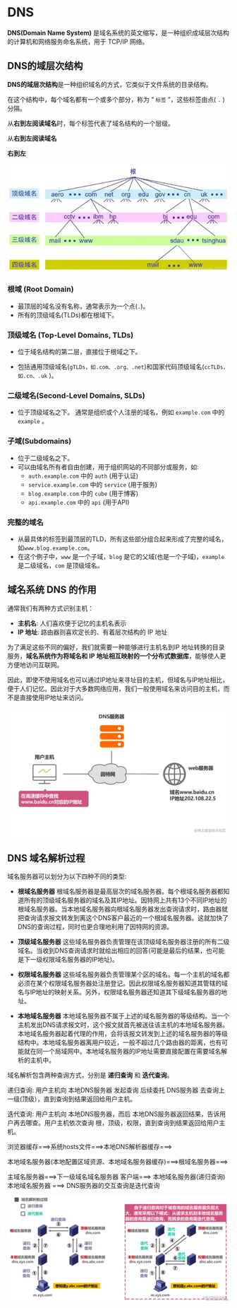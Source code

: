 # DNS

**DNS(Domain Name System)** 是域名系统的英文缩写，是一种组织成域层次结构的计算机和网络服务命名系统，用于 TCP/IP 网络。

## DNS的域层次结构

**DNS的域层次结构**是一种组织域名的方式，它类似于文件系统的目录结构。

在这个结构中，每个域名都有一个或多个部分，称为 “ `标签` ”，这些标签由点( `.` )分隔。

从**右到左阅读域名**时，每个标签代表了域名结构的一个层级。

从**右到左阅读域名**

**右到左**

![DNS域层次结构](./image/DNS的域层次结构.webp "DNS域层次结构")

### 根域 (Root Domain)

* 最顶层的域名没有名称，通常表示为一个点(`.`)。
* 所有的顶级域名(TLDs)都在根域下。

### 顶级域名 (Top-Level Domains, TLDs)

* 位于域名结构的第二层，直接位于根域之下。

* 包括通用顶级域名(`gTLDs，如.com、.org、.net`)和国家代码顶级域名(`ccTLDs，如.cn、.uk` )。

### 二级域名(Second-Level Domains, SLDs)

* 位于顶级域名之下。
通常是组织或个人注册的域名，例如 `example.com` 中的 `example` 。

### 子域(Subdomains)

* 位于二级域名之下。
* 可以由域名所有者自由创建，用于组织网站的不同部分或服务，如:
    - `auth.example.com` 中的 `auth` (用于认证)
    - `service.example.com` 中的 `service` (用于服务)
    - `blog.example.com` 中的 `cube` (用于博客)
    - `api.example.com` 中的 `api` (用于API)

### 完整的域名

* 从最具体的标签到最顶层的TLD，所有这些部分组合起来形成了完整的域名，如`www.blog.example.com`。
* 在这个例子中，`www` 是一个子域，`blog` 是它的父域(也是一个子域)，`example` 是二级域名，`com` 是顶级域名。

## 域名系统 DNS 的作用

通常我们有两种方式识别主机：
* **主机名**: 人们喜欢便于记忆的主机名表示
* **IP 地址**: 路由器则喜欢定长的、有着层次结构的 IP 地址

为了满足这些不同的偏好，我们就需要一种能够进行主机名到IP 地址转换的目录服务，**域名系统作为将域名和 IP 地址相互映射的一个分布式数据库**，能够使人更方便地访问互联网。

因此，即使不使用域名也可以通过IP地址来寻址目的主机，但域名与IP地址相比，便于人们记忆。因此对于大多数网络应用，我们一般使用域名来访问目的主机，而不是直接使用IP地址来访问。

![DNS域层次结构](./image/DNS映射.webp "DNS映射")

## DNS 域名解析过程

域名服务器可以划分为以下四种不同的类型:

* **根域名服务器** 根域名服务器是最高层次的域名服务器。每个根域名服务器都知道所有的顶级域名服务器的域名及其IP地址。因特网上共有13个不同IP地址的根域名服务器。当本地域名服务器向根域名服务器发出查询请求时，路由器就把查询请求报文转发到离这个DNS客户最近的一个根域名服务器。这就加快了DNS的查询过程，同时也更合理地利用了因特网的资源。

* **顶级域名服务器** 这些域名服务器负责管理在该顶级域名服务器注册的所有二级域名。当收到DNS查询请求时就给出相应的回答(可能是最后的结果，也可能是下一级权限域名服务器的IP地址)。

* **权限域名服务器** 这些域名服务器负责管理某个区的域名。每一个主机的域名都必须在某个权限域名服务器处注册登记。因此权限域名服务器知道其管辖的域名与IP地址的映射关系。另外，权限域名服务器还知道其下级域名服务器的地址。

* **本地域名服务器** 本地域名服务器不属于上述的域名服务器的等级结构。当一个主机发出DNS请求报文时，这个报文就首先被送往该主机的本地域名服务器。本地域名服务器起着代理的作用，会将该报文转发到上述的域名服务器的等级结构中。本地域名服务器离用户较近，一般不超过几个路由器的距离，也有可能就在同一个局域网中。本地域名服务器的IP地址需要直接配置在需要域名解析的主机中。

域名解析包含两种查询方式，分别是 **递归查询** 和 **迭代查询**。

递归查询: 用户主机向 本地DNS服务器 发起查询 后续委托 DNS服务器 去查询上一级(顶级），直到查询到结果返回给用户主机。

迭代查询: 用户主机向 本地DNS服务器，而后 本地DNS服务器返回结果，告诉用户再去哪查。用户主机依次查询 根，顶级，权限，直到查询到结果返回给用户主机。

浏览器缓存===>系统hosts文件===>本地DNS解析器缓存===>

本地域名服务器(本地配置区域资源、本地域名服务器缓存)===>根域名服务器===>

主域名服务器===>下一级域名域名服务器 客户端===>
本地域名服务器(递归查询) 本地域名服务器 ===> DNS服务器的交互查询是迭代查询

![域名解析过程.webp](./image/域名解析过程.webp "域名解析过程.webp")